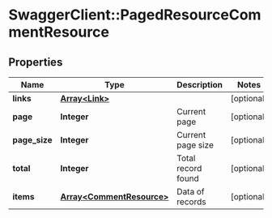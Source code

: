 # SwaggerClient::PagedResourceCommentResource

## Properties
Name | Type | Description | Notes
------------ | ------------- | ------------- | -------------
**links** | [**Array&lt;Link&gt;**](Link.md) |  | [optional] 
**page** | **Integer** | Current page | [optional] 
**page_size** | **Integer** | Current page size | [optional] 
**total** | **Integer** | Total record found | [optional] 
**items** | [**Array&lt;CommentResource&gt;**](CommentResource.md) | Data of records | [optional] 


